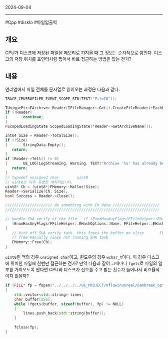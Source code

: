 

2024-09-04

----
#Cpp #diskIo #파일입출력 

## 개요
CPU가 디스크에 저장된 파일을 메모리로 가져올 때 그 정보는 순차적으로 쌓인다. 
디스크의 저장 위치를 포인터처럼 찝어서 바로 접근하는 방법은 없는 건가?

## 내용
언리얼에서 파일 전체를 문자열로 읽어오는 과정은 다음과 같다. 
```cpp
TRACE_CPUPROFILER_EVENT_SCOPE_STR(TEXT("FileIO"));  

TUniquePtr<FArchive> Reader(IFileManager::Get().CreateFileReader(*EachFilePath, FILEREAD_AllowWrite));  
if (!Reader)  
{       continue;  
}  
FScopedLoadingState ScopedLoadingState(*Reader->GetArchiveName());  

int64 Size = Reader->TotalSize();  
if (!Size)  
{       StringData.Empty();  
   return;  
}  
if (Reader->Tell() != 0)  
{       UE_LOG(LogStreaming, Warning, TEXT("Archive '%s' has already been read from."), *Reader->GetArchiveName());  
   return;  
}  
// typedef unsigned char        uint8  
// uint8는 아주 유명한 캐릭터입니다.  
uint8* Ch = (uint8*)FMemory::Malloc(Size);  
Reader->Serialize(Ch, Size);  
bool Success = Reader->Close();  

///////////////////// do something with Ch data /////////////////////   
/////////////////////////////////////////////////////////////////////  

// handle SHA verify of the file   if (EnumHasAnyFlags(FFileHelper::EHashOptions::None, FFileHelper::EHashOptions::EnableVerify) &&  
   (EnumHasAnyFlags(FFileHelper::EHashOptions::None, FFileHelper::EHashOptions::ErrorMissingHash) || FSHA1::GetFileSHAHash(*Reader->GetArchiveName(), nullptr)))  
{  
   // kick off SHA verify task. this frees the buffer on close       FBufferReaderWithSHA Ar(Ch, Size, true, *Reader->GetArchiveName(), false, true);   }   else   {  
   // free manually since not running SHA task  
   FMemory::Free(Ch);  
}
```

`uint8`은 맥의 경우 `unsigned char`이고, 윈도우의 경우 `wchar_t`이다. 
이 경우 디스크에 위치한 파일에 한번만 접근하는 건가?
만약 다음과 같이 그때마다 `fgets`로 파일의 일부를 가져오도록 짠다면 CPU와 디스크가 신호를 주고 받는 횟수가 늘어나서 비효율적이지 않을까?
```cpp
if (FILE* fp = fopen("../../../../UE_PROJECT/nflowinunreal/Dambreak_opti/Dambreak_opti__0.csv", "r"))  
{  
    std::vector<std::string> lines;  
    char buffer[256];  
    while (fgets(buffer, sizeof(buffer), fp) != NULL)  
    {        
	    lines.push_back(std::string(buffer));  
    }    
    
    fclose(fp);  
}
```


